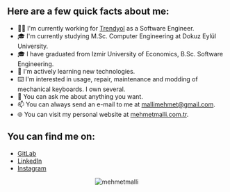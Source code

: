 ## Here are a few quick facts about me: 


- 👨‍💻 I'm currently working for [Trendyol](https://www.trendyol.com/whoweare) as a Software Engineer.
- 🎓 I'm currently studying M.Sc. Computer Engineering at Dokuz Eylül University.
- 🎓 I have graduated from Izmir University of Economics, B.Sc. Software Engineering.
- 🌱 I'm actively learning new technologies.
- ⌨️ I'm interested in usage, repair, maintenance and modding of mechanical keyboards. I own several.
- 💬 You can ask me about anything you want.
- 📫 You can always send an e-mail to me at [mallimehmet@gmail.com](mailto:mallimehmet@gmail.com).
- 🌐 You can visit my personal website at [mehmetmalli.com.tr](https://mehmetmalli.com.tr).

## You can find me on: 
- [GitLab](https://gitlab.com/mehmetmalli)
- [LinkedIn](https://www.linkedin.com/in/mehmetmalli)
- [Instagram](https://www.instagram.com/mehmetmalli)

<div align="center"> <img src="https://komarev.com/ghpvc/?username=mehmetmalli" alt="mehmetmalli" /> </div>
